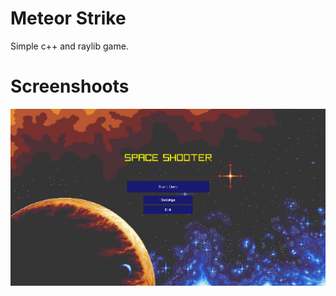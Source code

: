 # Meteor Strike

Simple c++ and raylib game. 

# Screenshoots

<p align="center">
  <img src="screenshoots/1.png" alt="" width="800">
</p>
